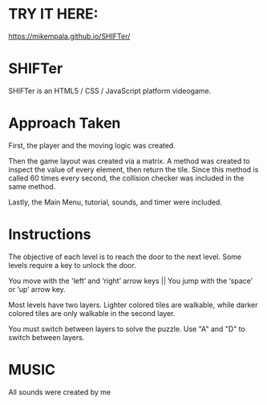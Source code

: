 # TRY IT HERE:

https://mikempala.github.io/SHIFTer/

# SHIFTer

SHIFTer is an HTML5 / CSS / JavaScript platform videogame.

# Approach Taken

First, the player and the moving logic was created.

Then the game layout was created via a matrix. A method was created to inspect the value of every element, then return the tile. Since this method is called 60 times every second, the collision checker was included in the same method.

Lastly, the Main Menu, tutorial, sounds, and timer were included.

# Instructions

The objective of each level is to reach the door to the next level. Some levels require a key to unlock the door.

You move with the 'left’ and ‘right’ arrow keys || You jump with the ‘space’ or ‘up’ arrow key.

Most levels have two layers. Lighter colored tiles are walkable, while darker colored tiles are only walkable in the second layer.

You must switch between layers to solve the puzzle. Use "A" and "D" to switch between layers.


# MUSIC

All sounds were created by me
